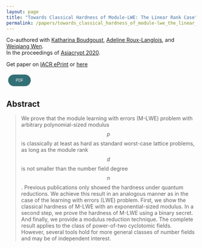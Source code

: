 ```yaml
---
layout: page
title: "Towards Classical Hardness of Module-LWE: The Linear Rank Case"
permalink: /papers/towards_classical_hardness_of_module-lwe_the_linear_rank_case
---
```


Co-authored with [Katharina Boudgoust](https://katinkabou.github.io/), [Adeline Roux-Langlois](https://people.irisa.fr/Adeline.Roux-Langlois/), and [Weiqiang Wen](http://people.irisa.fr/Weiqiang.Wen/).   
In the proceedings of [Asiacrypt 2020](https://link.springer.com/chapter/10.1007/978-3-030-64834-3_10).  

Get paper on [IACR ePrint](https://eprint.iacr.org/2020/1020) or [here](/assets/pub/BJRW20_Towards_Classical_Hardness_MLWE_Linear_Rank.pdf)

<a href="/assets/pub/BJRW20_Towards_Classical_Hardness_MLWE_Linear_Rank.pdf" target="_blank" style="text-decoration: none;">
    <button class="button" style="display: inline-block; border-radius: 25px; background-color: #337076; border: none; color: #FFFFFF; text-align: center; font-size: 10px; padding: 10px 10px; width: 60px; transition: all 0.5s; cursor: pointer; margin: 5px; vertical-align:middle;" onmouseover="this.style.backgroundColor='#2DA1AD'; this.querySelector('span').style.paddingRight = '10px'; this.querySelector('span').querySelector('span').style.opacity = '1'; this.querySelector('span').querySelector('span').style.right = '0';" onmouseout="this.style.backgroundColor='#337076'; this.querySelector('span').style.paddingRight = '0'; this.querySelector('span').querySelector('span').style.opacity = '0'; this.querySelector('span').querySelector('span').style.right = '-20px';">
        <span style="cursor: pointer; display: inline-block; position: relative; transition: 0.5s;">PDF <span style="position: absolute; opacity: 0; top: 0; right: -20px; transition: 0.5s;">&#xbb;</span></span>
    </button>
</a>

## Abstract
> We prove that the module learning with errors (M-LWE) problem with arbitrary polynomial-sized modulus $$p$$ is classically at least as hard as standard worst-case lattice problems, as long as the module rank $$d$$ is not smaller than the number field degree $$n$$. Previous publications only showed the hardness under quantum reductions. We achieve this result in an analogous manner as in the case of the learning with errors (LWE) problem. First, we show the classical hardness of M-LWE with an exponential-sized modulus. In a second step, we prove the hardness of M-LWE using a binary secret. And finally, we provide a modulus reduction technique. The complete result applies to the class of power-of-two cyclotomic fields. However, several tools hold for more general classes of number fields and may be of independent interest. 